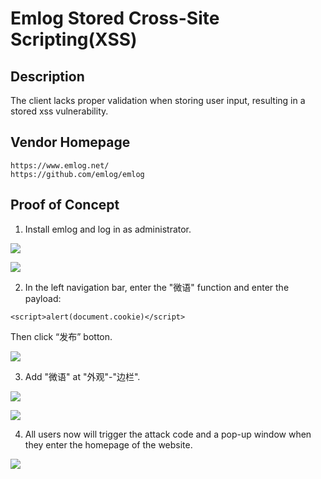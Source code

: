 # Emlog Stored Cross-Site Scripting(XSS)

## Description

The client lacks proper validation when storing user input, resulting in a stored xss vulnerability.

## Vendor Homepage

```
https://www.emlog.net/
https://github.com/emlog/emlog
```

## Proof of Concept

1. Install emlog and log in as administrator.

![](https://cdn.jsdelivr.net/gh/Cey1anze/Blog_Images@main/pic/202403222017415.png)

![](https://cdn.jsdelivr.net/gh/Cey1anze/Blog_Images@main/pic/202403222019172.png)

2. In the left navigation bar, enter the "微语" function and enter the payload:

```
<script>alert(document.cookie)</script>
```

Then click “发布” botton.

![](https://cdn.jsdelivr.net/gh/Cey1anze/Blog_Images@main/pic/202403222021590.png)

3. Add "微语" at "外观"-"边栏".

![](https://cdn.jsdelivr.net/gh/Cey1anze/Blog_Images@main/pic/202403222028608.png)

![](https://cdn.jsdelivr.net/gh/Cey1anze/Blog_Images@main/pic/202403222029901.png)

4. All users now will trigger the attack code and a pop-up window when they enter the homepage of the website.

![](https://cdn.jsdelivr.net/gh/Cey1anze/Blog_Images@main/pic/202403222031771.png)
